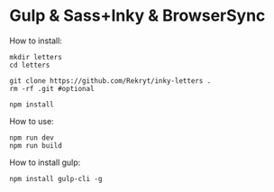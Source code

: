# Gulp & Sass+Inky & BrowserSync

How to install:
```
mkdir letters
cd letters

git clone https://github.com/Rekryt/inky-letters .
rm -rf .git #optional

npm install
```

How to use:
```
npm run dev
npm run build
```

How to install gulp:
```
npm install gulp-cli -g
```